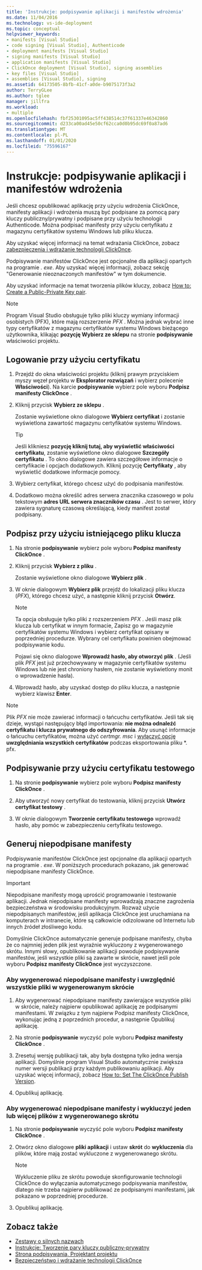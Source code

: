```yaml
---
title: 'Instrukcje: podpisywanie aplikacji i manifestów wdrożenia'
ms.date: 11/04/2016
ms.technology: vs-ide-deployment
ms.topic: conceptual
helpviewer_keywords:
- manifests [Visual Studio]
- code signing [Visual Studio], Authenticode
- deployment manifests [Visual Studio]
- signing manifests [Visual Studio]
- application manifests [Visual Studio]
- ClickOnce deployment [Visual Studio], signing assemblies
- key files [Visual Studio]
- assemblies [Visual Studio], signing
ms.assetid: 64173505-8bfb-41cf-a0de-b9075173f3a2
author: TerryGLee
ms.author: tglee
manager: jillfra
ms.workload:
- multiple
ms.openlocfilehash: fbf25301095ac5ff438514c37f61337e46342860
ms.sourcegitcommit: d233ca00ad45e50cf62cca0d0b95dc69f0a87ad6
ms.translationtype: MT
ms.contentlocale: pl-PL
ms.lasthandoff: 01/01/2020
ms.locfileid: "75596167"
---
```

# <a name="how-to-sign-application-and-deployment-manifests"></a>Instrukcje: podpisywanie aplikacji i manifestów wdrożenia

Jeśli chcesz opublikować aplikację przy użyciu wdrożenia ClickOnce, manifesty aplikacji i wdrożenia muszą być podpisane za pomocą pary kluczy publiczny/prywatny i podpisane przy użyciu technologii Authenticode. Można podpisać manifesty przy użyciu certyfikatu z magazynu certyfikatów systemu Windows lub pliku klucza.

Aby uzyskać więcej informacji na temat wdrażania ClickOnce, zobacz [zabezpieczenia i wdrażanie technologii ClickOnce](../deployment/clickonce-security-and-deployment.md).

Podpisywanie manifestów ClickOnce jest opcjonalne dla aplikacji opartych na programie *. exe*. Aby uzyskać więcej informacji, zobacz sekcję "Generowanie nieoznaczonych manifestów" w tym dokumencie.

Aby uzyskać informacje na temat tworzenia plików kluczy, zobacz [How to: Create a Public-Private Key pair](/dotnet/framework/app-domains/how-to-create-a-public-private-key-pair).

> [!NOTE]
> Program Visual Studio obsługuje tylko pliki kluczy wymiany informacji osobistych (PFX), które mają rozszerzenie *PFX* . Można jednak wybrać inne typy certyfikatów z magazynu certyfikatów systemu Windows bieżącego użytkownika, klikając **pozycję Wybierz ze sklepu** na stronie **podpisywanie** właściwości projektu.

## <a name="sign-using-a-certificate"></a>Logowanie przy użyciu certyfikatu

1. Przejdź do okna właściwości projektu (kliknij prawym przyciskiem myszy węzeł projektu w **Eksplorator rozwiązań** i wybierz polecenie **Właściwości**). Na karcie **podpisywanie** wybierz pole wyboru **Podpisz manifesty ClickOnce** .

2. Kliknij przycisk **Wybierz ze sklepu** .

     Zostanie wyświetlone okno dialogowe **Wybierz certyfikat** i zostanie wyświetlona zawartość magazynu certyfikatów systemu Windows.

    > [!TIP]
    > Jeśli klikniesz **pozycję kliknij tutaj, aby wyświetlić właściwości certyfikatu**, zostanie wyświetlone okno dialogowe **Szczegóły certyfikatu** . To okno dialogowe zawiera szczegółowe informacje o certyfikacie i opcjach dodatkowych. Kliknij pozycję **Certyfikaty** , aby wyświetlić dodatkowe informacje pomocy.

3. Wybierz certyfikat, którego chcesz użyć do podpisania manifestów.

4. Dodatkowo można określić adres serwera znacznika czasowego w polu tekstowym **adres URL serwera znaczników czasu** . Jest to serwer, który zawiera sygnaturę czasową określającą, kiedy manifest został podpisany.

## <a name="sign-using-an-existing-key-file"></a>Podpisz przy użyciu istniejącego pliku klucza

1. Na stronie **podpisywanie** wybierz pole wyboru **Podpisz manifesty ClickOnce** .

2. Kliknij przycisk **Wybierz z pliku** .

     Zostanie wyświetlone okno dialogowe **Wybierz plik** .

3. W oknie dialogowym **Wybierz plik** przejdź do lokalizacji pliku klucza (*PFX*), którego chcesz użyć, a następnie kliknij przycisk **Otwórz**.

    > [!NOTE]
    > Ta opcja obsługuje tylko pliki z rozszerzeniem *PFX* . Jeśli masz plik klucza lub certyfikat w innym formacie, Zapisz go w magazynie certyfikatów systemu Windows i wybierz certyfikat opisany w poprzedniej procedurze. Wybrany cel certyfikatu powinien obejmować podpisywanie kodu.

     Pojawi się okno dialogowe **Wprowadź hasło, aby otworzyć plik** . (Jeśli plik *PFX* jest już przechowywany w magazynie certyfikatów systemu Windows lub nie jest chroniony hasłem, nie zostanie wyświetlony monit o wprowadzenie hasła).

4. Wprowadź hasło, aby uzyskać dostęp do pliku klucza, a następnie wybierz klawisz **Enter**.

> [!NOTE]
> Plik *PFX* nie może zawierać informacji o łańcuchu certyfikatów. Jeśli tak się dzieje, wystąpi następujący błąd importowania: **nie można odnaleźć certyfikatu i klucza prywatnego do odszyfrowania**. Aby usunąć informacje o łańcuchu certyfikatów, można użyć *certmgr. msc* i [wyłączyć opcję](/previous-versions/aa730868(v=vs.80)) **uwzględniania wszystkich certyfikatów** podczas eksportowania pliku *. pfx.

## <a name="sign-using-a-test-certificate"></a>Podpisywanie przy użyciu certyfikatu testowego

1. Na stronie **podpisywanie** wybierz pole wyboru **Podpisz manifesty ClickOnce** .

2. Aby utworzyć nowy certyfikat do testowania, kliknij przycisk **Utwórz certyfikat testowy** .

3. W oknie dialogowym **Tworzenie certyfikatu testowego** wprowadź hasło, aby pomóc w zabezpieczeniu certyfikatu testowego.

## <a name="generate-unsigned-manifests"></a>Generuj niepodpisane manifesty

Podpisywanie manifestów ClickOnce jest opcjonalne dla aplikacji opartych na programie *. exe*. W poniższych procedurach pokazano, jak generować niepodpisane manifesty ClickOnce.

> [!IMPORTANT]
> Niepodpisane manifesty mogą uprościć programowanie i testowanie aplikacji. Jednak niepodpisane manifesty wprowadzają znaczne zagrożenia bezpieczeństwa w środowisku produkcyjnym. Rozważ użycie niepodpisanych manifestów, jeśli aplikacja ClickOnce jest uruchamiana na komputerach w intranecie, które są całkowicie odizolowane od Internetu lub innych źródeł złośliwego kodu.

Domyślnie ClickOnce automatycznie generuje podpisane manifesty, chyba że co najmniej jeden plik jest wyraźnie wykluczony z wygenerowanego skrótu. Innymi słowy, opublikowanie aplikacji powoduje podpisywanie manifestów, jeśli wszystkie pliki są zawarte w skrócie, nawet jeśli pole wyboru **Podpisz manifesty ClickOnce** jest wyczyszczone.

### <a name="to-generate-unsigned-manifests-and-include-all-files-in-the-generated-hash"></a>Aby wygenerować niepodpisane manifesty i uwzględnić wszystkie pliki w wygenerowanym skrócie

1. Aby wygenerować niepodpisane manifesty zawierające wszystkie pliki w skrócie, należy najpierw opublikować aplikację ze podpisanymi manifestami. W związku z tym najpierw Podpisz manifesty ClickOnce, wykonując jedną z poprzednich procedur, a następnie Opublikuj aplikację.

2. Na stronie **podpisywanie** wyczyść pole wyboru **Podpisz manifesty ClickOnce** .

3. Zresetuj wersję publikacji tak, aby była dostępna tylko jedna wersja aplikacji. Domyślnie program Visual Studio automatycznie zwiększa numer wersji publikacji przy każdym publikowaniu aplikacji. Aby uzyskać więcej informacji, zobacz [How to: Set The ClickOnce Publish Version](../deployment/how-to-set-the-clickonce-publish-version.md).

4. Opublikuj aplikację.

### <a name="to-generate-unsigned-manifests-and-exclude-one-or-more-files-from-the-generated-hash"></a>Aby wygenerować niepodpisane manifesty i wykluczyć jeden lub więcej plików z wygenerowanego skrótu

1. Na stronie **podpisywanie** wyczyść pole wyboru **Podpisz manifesty ClickOnce** .

2. Otwórz okno dialogowe **pliki aplikacji** i ustaw **skrót** do **wykluczenia** dla plików, które mają zostać wykluczone z wygenerowanego skrótu.

    > [!NOTE]
    > Wykluczenie pliku ze skrótu powoduje skonfigurowanie technologii ClickOnce do wyłączania automatycznego podpisywania manifestów, dlatego nie trzeba najpierw publikować ze podpisanymi manifestami, jak pokazano w poprzedniej procedurze.

3. Opublikuj aplikację.

## <a name="see-also"></a>Zobacz także

- [Zestawy o silnych nazwach](/dotnet/framework/app-domains/strong-named-assemblies)
- [Instrukcje: Tworzenie pary kluczy publiczny-prywatny](/dotnet/framework/app-domains/how-to-create-a-public-private-key-pair)
- [Strona podpisywania, Projektant projektu](../ide/reference/signing-page-project-designer.md)
- [Bezpieczeństwo i wdrażanie technologii ClickOnce](../deployment/clickonce-security-and-deployment.md)
